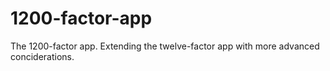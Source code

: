 # 1200-factor-app
The 1200-factor app. Extending the twelve-factor app with more advanced conciderations. 

